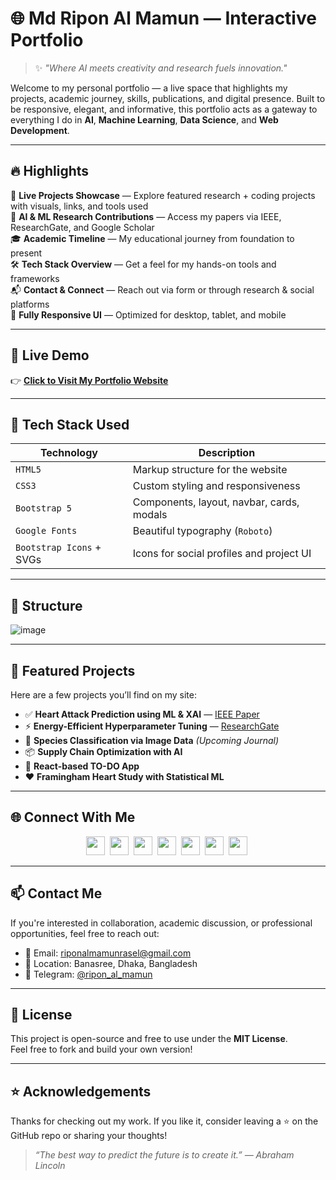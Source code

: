 # 🌐 Md Ripon Al Mamun — Interactive Portfolio

> ✨ *"Where AI meets creativity and research fuels innovation."*

Welcome to my personal portfolio — a live space that highlights my projects, academic journey, skills, publications, and digital presence. Built to be responsive, elegant, and informative, this portfolio acts as a gateway to everything I do in **AI**, **Machine Learning**, **Data Science**, and **Web Development**.

---

## 🔥 Highlights

🎯 **Live Projects Showcase** — Explore featured research + coding projects with visuals, links, and tools used  
🧠 **AI & ML Research Contributions** — Access my papers via IEEE, ResearchGate, and Google Scholar  
🎓 **Academic Timeline** — My educational journey from foundation to present  
🛠️ **Tech Stack Overview** — Get a feel for my hands-on tools and frameworks  
📬 **Contact & Connect** — Reach out via form or through research & social platforms  
📱 **Fully Responsive UI** — Optimized for desktop, tablet, and mobile

---

## 🚀 Live Demo

👉 [**Click to Visit My Portfolio Website**]([https://your-portfolio-link.com](https://riponalmamun.github.io/Md-Ripon-Al-Mamun-Portfolio-Final/))

---

## 🧰 Tech Stack Used

| Technology     | Description                                     |
|----------------|-------------------------------------------------|
| `HTML5`        | Markup structure for the website                |
| `CSS3`         | Custom styling and responsiveness               |
| `Bootstrap 5`  | Components, layout, navbar, cards, modals       |
| `Google Fonts` | Beautiful typography (`Roboto`)                 |
| `Bootstrap Icons` + SVGs | Icons for social profiles and project UI |

---

## 📁 Structure

![image](https://github.com/user-attachments/assets/5a4c7df3-9dd0-4347-b584-265d4749f4b4)


---

## 📸 Featured Projects

Here are a few projects you’ll find on my site:

- ✅ **Heart Attack Prediction using ML & XAI** — [IEEE Paper](https://ieeexplore.ieee.org/document/11022132)
- ⚡ **Energy-Efficient Hyperparameter Tuning** — [ResearchGate](https://www.researchgate.net/publication/389167317)
- 🐛 **Species Classification via Image Data** *(Upcoming Journal)*
- 📦 **Supply Chain Optimization with AI**
- 📱 **React-based TO-DO App**
- ❤️ **Framingham Heart Study with Statistical ML**

---

## 🌐 Connect With Me

<p align="center">
  <a href="https://github.com/riponalmamun" target="_blank"><img src="https://cdn.jsdelivr.net/gh/devicons/devicon/icons/github/github-original.svg" width="30"/></a>&nbsp;
  <a href="https://www.linkedin.com/in/mdriponalmamun/" target="_blank"><img src="https://cdn.jsdelivr.net/gh/devicons/devicon/icons/linkedin/linkedin-original.svg" width="30"/></a>&nbsp;
  <a href="https://www.facebook.com/riponalmamun.rasel.2/" target="_blank"><img src="https://upload.wikimedia.org/wikipedia/commons/1/1b/Facebook_icon.svg" width="30"/></a>&nbsp;
  <a href="https://www.researchgate.net/profile/Md-Ripon-Al-Mamun" target="_blank"><img src="https://upload.wikimedia.org/wikipedia/commons/5/5e/ResearchGate_icon_SVG.svg" width="30"/></a>&nbsp;
  <a href="https://scholar.google.com/citations?user=N9_yGkMAAAAJ" target="_blank"><img src="https://upload.wikimedia.org/wikipedia/commons/c/c7/Google_Scholar_logo.svg" width="30"/></a>&nbsp;
  <a href="https://www.kaggle.com/riponalmamun" target="_blank"><img src="https://upload.wikimedia.org/wikipedia/commons/7/7c/Kaggle_logo.png" width="30"/></a>&nbsp;
  <a href="https://orcid.org/0009-0007-2505-0505" target="_blank"><img src="https://upload.wikimedia.org/wikipedia/commons/0/06/ORCID_iD.svg" width="30"/></a>&nbsp;
</p>

---

## 📫 Contact Me

If you're interested in collaboration, academic discussion, or professional opportunities, feel free to reach out:

- 📧 Email: [riponalmamunrasel@gmail.com](mailto:riponalmamunrasel@gmail.com)
- 📍 Location: Banasree, Dhaka, Bangladesh
- 📱 Telegram: [@ripon_al_mamun](https://t.me/ripon_al_mamun)

---

## 📄 License

This project is open-source and free to use under the **MIT License**.  
Feel free to fork and build your own version!

---

## ⭐ Acknowledgements

Thanks for checking out my work. If you like it, consider leaving a ⭐ on the GitHub repo or sharing your thoughts!

> _“The best way to predict the future is to create it.” — Abraham Lincoln_





